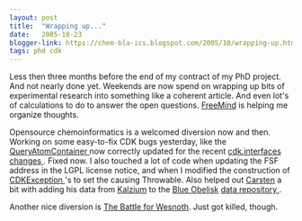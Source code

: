 ```yaml
---
layout: post
title:  "Wrapping up..."
date:   2005-10-23
blogger-link: https://chem-bla-ics.blogspot.com/2005/10/wrapping-up.html
tags: phd cdk
---
```


Less then three months before the end of my contract of my PhD project. And not nearly done yet. Weekends are now spend on wrapping up
bits of experimental research into something like a coherent article. And even lot's of calculations to do to answer the open
questions. [FreeMind](http://freemind.sourceforge.net/) is helping me organize thoughts.

Opensource chemoinformatics is a welcomed diversion now and then. Working on some easy-to-fix CDK bugs yesterday, like the
[QueryAtomContainer <i class="fa-solid fa-recycle fa-xs"></i>](https://cdk.github.io/cdk/latest/docs/api/org/openscience/cdk/isomorphism/matchers/QueryAtomContainer.html) now correctly
updated for the recent [cdk.interfaces changes <i class="fa-solid fa-link-slash fa-xs"></i>](http://sourceforge.net/mailarchive/forum.php?thread_id=8016575&forum_id=2178). Fixed now.
I also touched a lot of code when updating the FSF address in the LGPL license notice, and when I modified the construction of
[CDKException <i class="fa-solid fa-recycle fa-xs"></i>](https://cdk.github.io/cdk/latest/docs/api/org/openscience/cdk/exception/CDKException.html)'s to set the causing Throwable.
Also helped out [Carsten](http://www.livejournal.com/users/cniehaus/) a bit with adding his data from
[Kalzium](http://edu.kde.org/kalzium/) to the [Blue Obelisk](http://www.blueobelisk.org/)
[data repository <i class="fa-solid fa-recycle fa-xs"></i>](https://github.com/BlueObelisk/bodr).

Another nice diversion is [The Battle for Wesnoth](http://wesnoth.org/). Just got killed, though.
